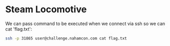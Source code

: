 # Steam Locomotive


We can pass command to be executed when we connect via ssh so we can cat 'flag.txt':
```bash
ssh -p 31865 user@challenge.nahamcon.com cat flag.txt
```
